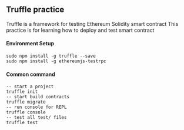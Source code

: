 ## Truffle practice

Truffle is a framework for testing Ethereum Solidity smart contract
This practice is for learning how to deploy and test smart contract

#### Environment Setup

```
sudo npm install -g truffle --save
sudo npm install -g ethereumjs-testrpc
```

#### Common command

```
-- start a project
truffle init
-- start build contracts
truffle migrate
-- run console for REPL
truffle console
-- test all test/ files
truffle test
```


